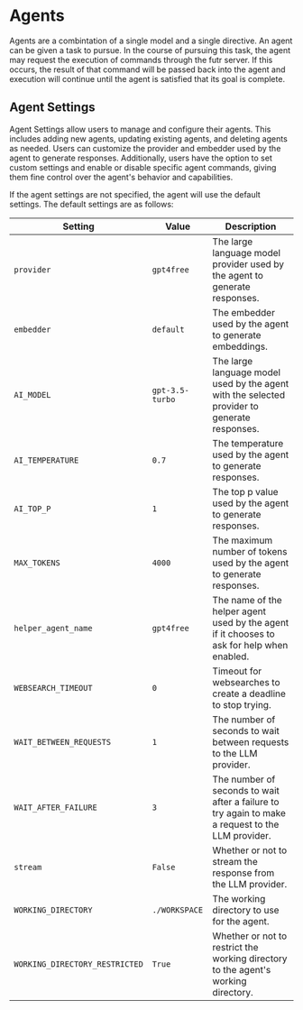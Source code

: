 # Agents

Agents are a combintation of a single model and a single directive. An agent can be given a task to pursue. In the course of pursuing this task, the agent may request the execution of commands through the futr server. If this occurs, the result of that command will be passed back into the agent and execution will continue until the agent is satisfied that its goal is complete.

## Agent Settings

Agent Settings allow users to manage and configure their agents. This includes adding new agents, updating existing agents, and deleting agents as needed. Users can customize the provider and embedder used by the agent to generate responses. Additionally, users have the option to set custom settings and enable or disable specific agent commands, giving them fine control over the agent's behavior and capabilities.

If the agent settings are not specified, the agent will use the default settings. The default settings are as follows:

| Setting | Value | Description |
| --- | --- | --- |
| `provider` | `gpt4free` | The large language model provider used by the agent to generate responses. |
| `embedder` | `default` | The embedder used by the agent to generate embeddings. |
| `AI_MODEL` | `gpt-3.5-turbo` | The large language model used by the agent with the selected provider to generate responses. |
| `AI_TEMPERATURE` | `0.7` | The temperature used by the agent to generate responses. |
| `AI_TOP_P` | `1` | The top p value used by the agent to generate responses. |
| `MAX_TOKENS` | `4000` | The maximum number of tokens used by the agent to generate responses. |
| `helper_agent_name` | `gpt4free` | The name of the helper agent used by the agent if it chooses to ask for help when enabled. |
| `WEBSEARCH_TIMEOUT` | `0` | Timeout for websearches to create a deadline to stop trying. |
| `WAIT_BETWEEN_REQUESTS` | `1` | The number of seconds to wait between requests to the LLM provider. |
| `WAIT_AFTER_FAILURE` | `3` | The number of seconds to wait after a failure to try again to make a request to the LLM provider. |
| `stream` | `False` | Whether or not to stream the response from the LLM provider. |
| `WORKING_DIRECTORY` | `./WORKSPACE` | The working directory to use for the agent. |
| `WORKING_DIRECTORY_RESTRICTED` | `True` | Whether or not to restrict the working directory to the agent's working directory. |
